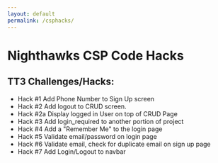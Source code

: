 ```yaml
--- 
layout: default
permalink: /csphacks/
---
```


# Nighthawks CSP Code Hacks

## TT3 Challenges/Hacks:
* Hack #1 Add Phone Number to Sign Up screen
* Hack #2 Add logout to CRUD screen. 
* Hack #2a Display logged in User on top of CRUD Page
* Hack #3 Add login_required to another portion of project
* Hack #4 Add a "Remember Me" to the login page
* Hack #5 Validate email/password on login page
* Hack #6 Validate email, check for duplicate email on sign up page
* Hack #7 Add Login/Logout to navbar
